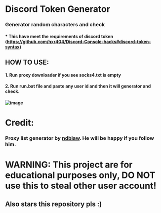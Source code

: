 # Discord Token Generator

### Generator random characters and check
#### * This have meet the requirements of discord token (https://github.com/hxr404/Discord-Console-hacks#discord-token-syntax)

## HOW TO USE:
#### 1. Run proxy downloader if you see socks4.txt is empty
#### 2. Run run.bat file and paste any user id and then it will generator and check.

#### ![image](https://i.ibb.co/87Mb9nY/image.png "Example picture when you run program.")

# Credit:
### Proxy list generator by [ndbiaw](https://github.com/ndbiaw). He will be happy if you follow him.

# WARNING: This project are for educational purposes only, DO NOT use this to steal other user account!
## Also stars this repository pls :)
